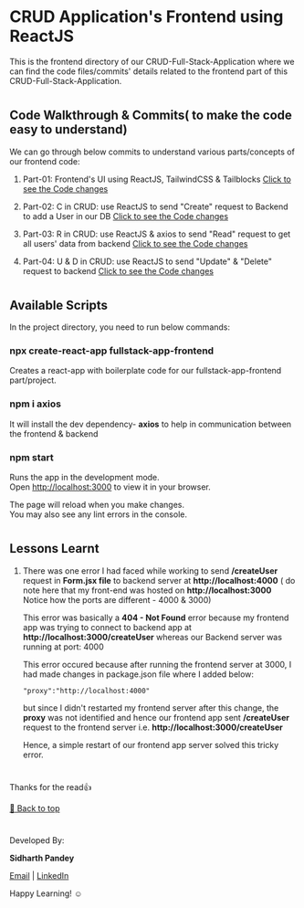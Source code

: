 # **CRUD Application's Frontend using ReactJS**

This is the frontend directory of our CRUD-Full-Stack-Application where we can find the code files/commits' details related to the frontend part of this CRUD-Full-Stack-Application.

#

## **Code Walkthrough & Commits( to make the code easy to understand)**

We can go through below commits to understand various parts/concepts of our frontend code:

1. Part-01: Frontend's UI using ReactJS, TailwindCSS & Tailblocks [Click to see the Code changes](https://github.com/SidP919/MERN-Practice-Project-01-CRUD_Full-Stack_App/commit/b6e57752b8ce022b73ab7c1d693e0a49111b2223)

1. Part-02: C in CRUD: use ReactJS to send "Create" request to Backend to add a User in our DB [Click to see the Code changes](https://github.com/SidP919/MERN-Practice-Project-01-CRUD_Full-Stack_App/commit/42fa35aa2e101fe30439b7e0a109a0da4aac0d84)

1. Part-03: R in CRUD: use ReactJS & axios to send "Read" request to get all users' data from backend [Click to see the Code changes](https://github.com/SidP919/MERN-Practice-Project-01-CRUD_Full-Stack_App/commit/900e20e2b401d23a2d58f4efae92416b01f5fd34)

1. Part-04: U & D in CRUD: use ReactJS to send "Update" & "Delete" request to backend [Click to see the Code changes](https://github.com/SidP919/MERN-Practice-Project-01-CRUD_Full-Stack_App/commit/b7ba50b462d8b09a774387f5f64cdaf3adeffe71)

#

## **Available Scripts**

In the project directory, you need to run below commands:

### **npx create-react-app fullstack-app-frontend**

Creates a react-app with boilerplate code for our fullstack-app-frontend part/project.

### **npm i axios**

It will install the dev dependency- **axios** to help in communication between the frontend & backend

### **npm start**

Runs the app in the development mode.\
Open [http://localhost:3000](http://localhost:3000) to view it in your browser.

The page will reload when you make changes.\
You may also see any lint errors in the console.

#

## **Lessons Learnt**

1. There was one error I had faced while working to send **/createUser** request in **Form.jsx file** to backend server at **http://localhost:4000** ( do note here that my front-end was hosted on **http://localhost:3000** Notice how the ports are different - 4000 & 3000) 
    
    This error was basically a **404 - Not Found** error because my frontend app was trying to connect to backend app at **http://localhost:3000/createUser** whereas our Backend server was running at port: 4000

    This error occured because after running the frontend server at 3000, I had made changes in package.json file where I added below:
    ```
    "proxy":"http://localhost:4000"
    ```
    but since I didn't restarted my frontend server after this change, the **proxy** was not identified and hence our frontend app sent **/createUser** request to the frontend server i.e. **http://localhost:3000/createUser**

    Hence, a simple restart of our frontend app server solved this tricky error.

#

Thanks for the read👍

[🔼 Back to top](https://github.com/SidP919/MERN-Practice-Project-01-CRUD_Full-Stack_App/tree/Main/fullstack-app-frontend#crud-applications-frontend-using-reactjs)

#

Developed By:

**Sidharth Pandey**

[Email](mailto:Sidp0008@gmail.com) | [LinkedIn](https://linkedin.com/in/sidp919)


Happy Learning! ☺️